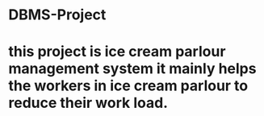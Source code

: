 # DBMS-Project
# this project is ice cream parlour management system it mainly helps the workers in ice cream parlour to reduce their work load.
